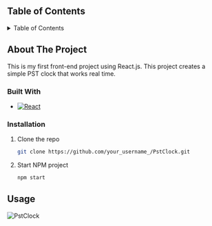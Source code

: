 <!-- TABLE OF CONTENTS -->
## Table of Contents

<details>
  <summary>Table of Contents</summary>
  <ol>
    <li>
      <a href="#about-the-project">About The Project</a>
      <ul>
        <li><a href="#built-with">Built With</a></li>
      </ul>
    </li>
    <li>
      <a href="#getting-started">Getting Started</a>
      <ul>
        <li><a href="#prerequisites">Prerequisites</a></li>
        <li><a href="#installation">Installation</a></li>
      </ul>
    </li>
    <li><a href="#usage">Usage</a></li>
  </ol>
</details>


<!-- ABOUT THE PROJECT -->
## About The Project

This is my first front-end project using React.js. This project creates a simple PST clock that works real time. 


### Built With

* [![React][React.js]][React-url]


<!-- GETTING STARTED -->
### Installation

1. Clone the repo
   ```sh
   git clone https://github.com/your_username_/PstClock.git
   ```
2. Start NPM project
   ```sh
   npm start
   ```


<!-- USAGE EXAMPLES -->
## Usage

![PstClock](https://github.com/ryandaepark/PstClock/assets/57121651/297f4aa2-93bf-43c0-8cc9-217e7498578a)

<!-- MARKDOWN LINKS & IMAGES -->
<!-- https://www.markdownguide.org/basic-syntax/#reference-style-links -->
[React.js]: https://img.shields.io/badge/React-20232A?style=for-the-badge&logo=react&logoColor=61DAFB
[React-url]: https://reactjs.org/
